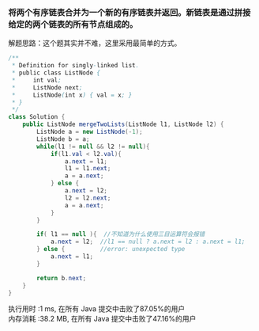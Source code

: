 ### 将两个有序链表合并为一个新的有序链表并返回。新链表是通过拼接给定的两个链表的所有节点组成的。 

解题思路：这个题其实并不难，这里采用最简单的方式。
```java
/**
 * Definition for singly-linked list.
 * public class ListNode {
 *     int val;
 *     ListNode next;
 *     ListNode(int x) { val = x; }
 * }
 */
class Solution {
    public ListNode mergeTwoLists(ListNode l1, ListNode l2) {
        ListNode a = new ListNode(-1);
        ListNode b = a;
        while(l1 != null && l2 != null){
            if(l1.val < l2.val){
                a.next = l1;
                l1 = l1.next;
                a = a.next;
            } else {
                a.next = l2;
                l2 = l2.next;
                a = a.next;
            }
        }

        if( l1 == null ){  //不知道为什么使用三目运算符会报错
            a.next = l2;  //l1 == null ? a.next = l2 : a.next = l1;    
        } else {          //error: unexpected type
            a.next = l1;
        }

        return b.next;
    }
}
```


执行用时 :1 ms, 在所有 Java 提交中击败了87.05%的用户
<br> 内存消耗 :38.2 MB, 在所有 Java 提交中击败了47.16%的用户